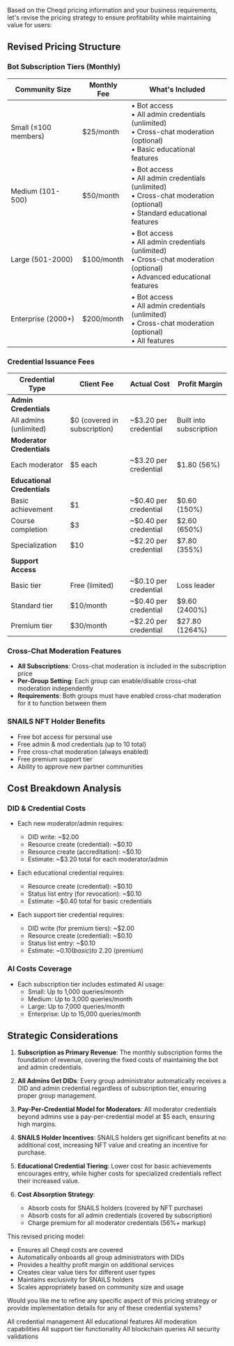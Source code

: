 Based on the Cheqd pricing information and your business requirements, let's revise the pricing strategy to ensure profitability while maintaining value for users:

## Revised Pricing Structure

### Bot Subscription Tiers (Monthly)

| Community Size | Monthly Fee | What's Included |
|----------------|-------------|-----------------|
| Small (≤100 members) | $25/month | • Bot access<br>• All admin credentials (unlimited)<br>• Cross-chat moderation (optional)<br>• Basic educational features |
| Medium (101-500) | $50/month | • Bot access<br>• All admin credentials (unlimited)<br>• Cross-chat moderation (optional)<br>• Standard educational features |
| Large (501-2000) | $100/month | • Bot access<br>• All admin credentials (unlimited)<br>• Cross-chat moderation (optional)<br>• Advanced educational features |
| Enterprise (2000+) | $200/month | • Bot access<br>• All admin credentials (unlimited)<br>• Cross-chat moderation (optional)<br>• All features |

### Credential Issuance Fees

| Credential Type | Client Fee | Actual Cost | Profit Margin |
|-----------------|------------|-------------|---------------|
| **Admin Credentials** |||
| All admins (unlimited) | $0 (covered in subscription) | ~$3.20 per credential | Built into subscription |
| **Moderator Credentials** |||
| Each moderator | $5 each | ~$3.20 per credential | $1.80 (56%) |
| **Educational Credentials** |||
| Basic achievement | $1 | ~$0.40 per credential | $0.60 (150%) |
| Course completion | $3 | ~$0.40 per credential | $2.60 (650%) |
| Specialization | $10 | ~$2.20 per credential | $7.80 (355%) |
| **Support Access** |||
| Basic tier | Free (limited) | ~$0.10 per credential | Loss leader |
| Standard tier | $10/month | ~$0.40 per credential | $9.60 (2400%) |
| Premium tier | $30/month | ~$2.20 per credential | $27.80 (1264%) |

### Cross-Chat Moderation Features

- **All Subscriptions**: Cross-chat moderation is included in the subscription price
- **Per-Group Setting**: Each group can enable/disable cross-chat moderation independently
- **Requirements**: Both groups must have enabled cross-chat moderation for it to function between them

### SNAILS NFT Holder Benefits

- Free bot access for personal use
- Free admin & mod credentials (up to 10 total)
- Free cross-chat moderation (always enabled)
- Free premium support tier
- Ability to approve new partner communities

## Cost Breakdown Analysis

### DID & Credential Costs

- Each new moderator/admin requires:
  - DID write: ~$2.00
  - Resource create (credential): ~$0.10
  - Resource create (accreditation): ~$0.10
  - Estimate: ~$3.20 total for each moderator/admin

- Each educational credential requires:
  - Resource create (credential): ~$0.10
  - Status list entry (for revocation): ~$0.10
  - Estimate: ~$0.40 total for basic credentials

- Each support tier credential requires:
  - DID write (for premium tiers): ~$2.00
  - Resource create (credential): ~$0.10
  - Status list entry: ~$0.10
  - Estimate: ~$0.10 (basic) to ~$2.20 (premium)

### AI Costs Coverage

- Each subscription tier includes estimated AI usage:
  - Small: Up to 1,000 queries/month
  - Medium: Up to 3,000 queries/month
  - Large: Up to 7,000 queries/month
  - Enterprise: Up to 15,000 queries/month

## Strategic Considerations

1. **Subscription as Primary Revenue**: The monthly subscription forms the foundation of revenue, covering the fixed costs of maintaining the bot and admin credentials.

2. **All Admins Get DIDs**: Every group administrator automatically receives a DID and admin credential regardless of subscription tier, ensuring proper group management.

3. **Pay-Per-Credential Model for Moderators**: All moderator credentials beyond admins use a pay-per-credential model at $5 each, ensuring high margins.

4. **SNAILS Holder Incentives**: SNAILS holders get significant benefits at no additional cost, increasing NFT value and creating an incentive for purchase.

5. **Educational Credential Tiering**: Lower cost for basic achievements encourages entry, while higher costs for specialized credentials reflect their increased value.

6. **Cost Absorption Strategy**: 
   - Absorb costs for SNAILS holders (covered by NFT purchase)
   - Absorb costs for all admin credentials (covered by subscription)
   - Charge premium for all moderator credentials (56%+ markup)

This revised pricing model:
- Ensures all Cheqd costs are covered
- Automatically onboards all group administrators with DIDs
- Provides a healthy profit margin on additional services
- Creates clear value tiers for different user types
- Maintains exclusivity for SNAILS holders
- Scales appropriately based on community size and usage

Would you like me to refine any specific aspect of this pricing strategy or provide implementation details for any of these credential systems?

All credential management
All educational features
All moderation capabilities
All support tier functionality
All blockchain queries
All security validations
